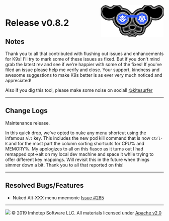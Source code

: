 <img src="https://raw.githubusercontent.com/derailed/k9s/master/assets/k9s_small.png" align="right" width="200" height="auto"/>

# Release v0.8.2

## Notes

Thank you to all that contributed with flushing out issues and enhancements for K9s! I'll try to mark some of these issues as fixed. But if you don't mind grab the latest rev and see if we're happier with some of the fixes! If you've filed an issue please help me verify and close. Your support, kindness and awesome suggestions to make K9s better is as ever very much noticed and appreciated!

Also if you dig this tool, please make some noise on social! [@kitesurfer](https://twitter.com/kitesurfer)

---

## Change Logs

Maintenance release.

In this quick drop, we've opted to nuke any menu shortcut using the infamous `Alt` key. This includes the new pod kill command that is now `Ctrl-K` and for the most part the column sorting shortcuts for CPU% and MEMORY%. My apologizes to all on this fiasco as it turns out I had remapped opt->alt on my local dev machine and space it while trying to offer different key mappings. Will revisit this in the future when things simmer down a bit. Thank you to all that reported on this!

---

## Resolved Bugs/Features

+ Nuked Alt-XXX menu mnemonic [Issue #285](https://github.com/zloom/k9s/issues/285)

---

<img src="https://raw.githubusercontent.com/derailed/k9s/master/assets/imhotep_logo.png" width="32" height="auto"/> © 2019 Imhotep Software LLC. All materials licensed under [Apache v2.0](http://www.apache.org/licenses/LICENSE-2.0)
